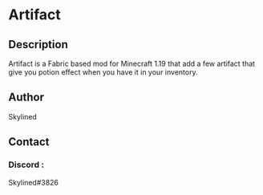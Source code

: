 # Artifact

## Description

Artifact is a Fabric based mod for Minecraft 1.19 that add a few artifact that give you potion effect when you have it in your inventory.

## Author

Skylined

## Contact

### Discord :

Skylined#3826
